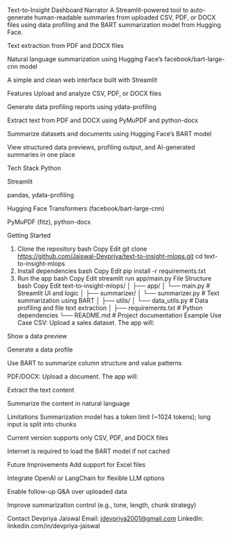 Text-to-Insight Dashboard Narrator
A Streamlit-powered tool to auto-generate human-readable summaries from uploaded CSV, PDF, or DOCX files using data profiling and the BART summarization model from Hugging Face.



Text extraction from PDF and DOCX files

Natural language summarization using Hugging Face’s facebook/bart-large-cnn model

A simple and clean web interface built with Streamlit

Features
Upload and analyze CSV, PDF, or DOCX files

Generate data profiling reports using ydata-profiling

Extract text from PDF and DOCX using PyMuPDF and python-docx

Summarize datasets and documents using Hugging Face’s BART model

View structured data previews, profiling output, and AI-generated summaries in one place

Tech Stack
Python

Streamlit

pandas, ydata-profiling

Hugging Face Transformers (facebook/bart-large-cnn)

PyMuPDF (fitz), python-docx

Getting Started
1. Clone the repository
bash
Copy
Edit
git clone https://github.com/Jaiswal-Devpriya/text-to-insight-mlops.git
cd text-to-insight-mlops
2. Install dependencies
bash
Copy
Edit
pip install -r requirements.txt
3. Run the app
bash
Copy
Edit
streamlit run app/main.py
File Structure
bash
Copy
Edit
text-to-insight-mlops/
│
├── app/
│   └── main.py                # Streamlit UI and logic
│
├── summarizer/
│   └── summarizer.py          # Text summarization using BART
│
├── utils/
│   └── data_utils.py          # Data profiling and file text extraction
│
├── requirements.txt           # Python dependencies
└── README.md                  # Project documentation
Example Use Case
CSV: Upload a sales dataset. The app will:

Show a data preview

Generate a data profile

Use BART to summarize column structure and value patterns

PDF/DOCX: Upload a document. The app will:

Extract the text content

Summarize the content in natural language

Limitations
Summarization model has a token limit (~1024 tokens); long input is split into chunks

Current version supports only CSV, PDF, and DOCX files

Internet is required to load the BART model if not cached

Future Improvements
Add support for Excel files

Integrate OpenAI or LangChain for flexible LLM options

Enable follow-up Q&A over uploaded data

Improve summarization control (e.g., tone, length, chunk strategy)

Contact
Devpriya Jaiswal
Email: jdevpriya2001@gmail.com
LinkedIn: linkedin.com/in/devpriya-jaiswal
